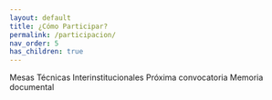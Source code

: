 ```yaml
---
layout: default
title: ¿Cómo Participar?
permalink: /participacion/
nav_order: 5
has_children: true
--- 
```

<div class="nonfooter">
Mesas Técnicas Interinstitucionales	
Próxima convocatoria
Memoria documental
</div>